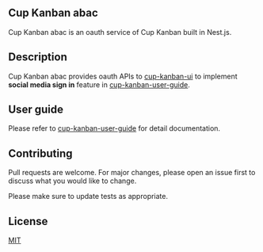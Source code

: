 ## Cup Kanban abac

Cup Kanban abac is an oauth service of Cup Kanban built in Nest.js.

## Description

Cup Kanban abac provides oauth APIs to [cup-kanban-ui](https://github.com/YuetChan/cup-kanban-ui) to implement __social media sign in__ feature in [cup-kanban-user-guide](https://github.com/YuetChan/cup-kanban-user-guide "cup-kanban-user-guide").

## User guide
Please refer to [cup-kanban-user-guide](https://github.com/YuetChan/cup-kanban-user-guide "cup-kanban-user-guide") for detail documentation.

## Contributing
Pull requests are welcome. For major changes, please open an issue first to discuss what you would like to change.

Please make sure to update tests as appropriate.

## License
[MIT](https://choosealicense.com/licenses/mit/)
